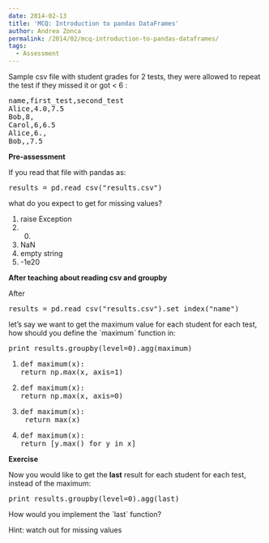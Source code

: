 ```yaml
---
date: 2014-02-13
title: 'MCQ: Introduction to pandas DataFrames'
author: Andrea Zonca
permalink: /2014/02/mcq-introduction-to-pandas-dataframes/
tags:
  - Assessment
---
```

Sample csv file with student grades for 2 tests, they were allowed to repeat the test if they missed it or got < 6 :

<pre>name,first_test,second_test
Alice,4.0,7.5
Bob,8,
Carol,6,6.5
Alice,6.,
Bob,,7.5</pre>

**Pre-assessment**

If you read that file with pandas as:

<pre>results = pd.read_csv("results.csv")</pre>

what do you expect to get for missing values?

1.  raise Exception
2.  0.
3.  NaN
4.  empty string
5.  -1e20

**After teaching about reading csv and groupby**

After

<pre>results = pd.read_csv("results.csv").set_index("name")</pre>

let&#8217;s say we want to get the maximum value for each student for each test, how should you define the \`maximum\` function in:

<pre>print results.groupby(level=0).agg(maximum)</pre>

1.  <pre>def maximum(x):
    return np.max(x, axis=1)</pre>

2.  <pre>def maximum(x):
    return np.max(x, axis=0)</pre>

3.  <pre>def maximum(x):
     return max(x)</pre>

4.  <pre>def maximum(x):
    return [y.max() for y in x]</pre>

**Exercise**

Now you would like to get the **last** result for each student for each test, instead of the maximum:

<pre>print results.groupby(level=0).agg(last)</pre>

How would you implement the \`last\` function?

Hint: watch out for missing values
